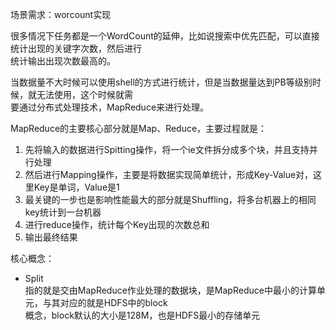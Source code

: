 场景需求：worcount实现   很多情况下任务都是一个WordCount的延伸，比如说搜索中优先匹配，可以直接统计出现的关键字次数，然后进行  统计输出出现次数最高的。  当数据量不大时候可以使用shell的方式进行统计，但是当数据量达到PB等级别时候，就无法使用，这个时候就需  要通过分布式处理技术，MapReduce来进行处理。  MapReduce的主要核心部分就是Map、Reduce，主要过程就是：  1. 先将输入的数据进行Spitting操作，将一个ie文件拆分成多个块，并且支持并行处理  2. 然后进行Mapping操作，主要是将数据实现简单统计，形成Key-Value对，这里Key是单词，Value是1  3. 最关键的一步也是影响性能最大的部分就是Shuffling，将多台机器上的相同key统计到一台机器  4. 进行reduce操作，统计每个Key出现的次数总和  5. 输出最终结果  核心概念：  * Split  指的就是交由MapReduce作业处理的数据块，是MapReduce中最小的计算单元，与其对应的就是HDFS中的block  概念，block默认的大小是128M，也是HDFS最小的存储单元  